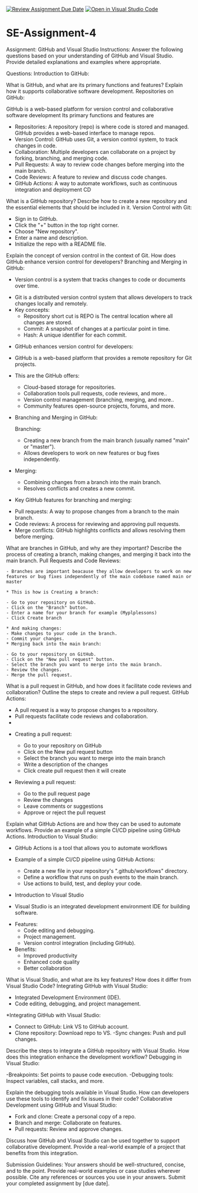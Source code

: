 [![Review Assignment Due Date](https://classroom.github.com/assets/deadline-readme-button-22041afd0340ce965d47ae6ef1cefeee28c7c493a6346c4f15d667ab976d596c.svg)](https://classroom.github.com/a/GvXCZgfk)
[![Open in Visual Studio Code](https://classroom.github.com/assets/open-in-vscode-2e0aaae1b6195c2367325f4f02e2d04e9abb55f0b24a779b69b11b9e10269abc.svg)](https://classroom.github.com/online_ide?assignment_repo_id=15341102&assignment_repo_type=AssignmentRepo)
# SE-Assignment-4
Assignment: GitHub and Visual Studio
Instructions:
Answer the following questions based on your understanding of GitHub and Visual Studio. Provide detailed explanations and examples where appropriate.

Questions:
Introduction to GitHub:

What is GitHub, and what are its primary functions and features? Explain how it supports collaborative software development.
Repositories on GitHub:

GitHub is a web-based platform for version control and collaborative software development Its primary functions and features are

- Repositories: A repository (repo) is where code is stored and managed. GitHub provides a web-based interface to manage repos.
- Version Control: GitHub uses Git, a version control system, to track changes in code.
- Collaboration: Multiple developers can collaborate on a project by forking, branching, and merging code.
- Pull Requests: A way to review code changes before merging into the main branch.
- Code Reviews: A feature to review and discuss code changes.
- GitHub Actions: A way to automate workflows, such as continuous integration and deployment CD



What is a GitHub repository? Describe how to create a new repository and the essential elements that should be included in it.
Version Control with Git:

- Sign in to GitHub.
- Click the "+" button in the top right corner.
- Choose "New repository".
- Enter a name and description.
- Initialize the repo with a README file.



Explain the concept of version control in the context of Git. How does GitHub enhance version control for developers?
Branching and Merging in GitHub:

* Version control is a system that tracks changes to code or documents over time.
- Git is a distributed version control system that allows developers to track changes locally and remotely.
- Key concepts:
    - Repository short cut is REPO is The central location where all changes are stored.
    - Commit: A snapshot of changes at a particular point in time.
    - Hash: A unique identifier for each commit.

* GitHub enhances version control for developers:

- GitHub is a web-based platform that provides a remote repository for Git projects.
  
* This are the GitHub offers:
    - Cloud-based storage for repositories.
    - Collaboration tools pull requests, code reviews, and more..
    - Version control management (branching, merging, and more..
    - Community features open-source projects, forums, and more.

 * Branching and Merging in GitHub:

    Branching:
    - Creating a new branch from the main branch (usually named "main" or "master").
    - Allows developers to work on new features or bug fixes independently.
  * Merging:
    - Combining changes from a branch into the main branch.
    - Resolves conflicts and creates a new commit.
      
  * Key GitHub features for branching and merging:

- Pull requests: A way to propose changes from a branch to the main branch.
- Code reviews: A process for reviewing and approving pull requests.
- Merge conflicts: GitHub highlights conflicts and allows resolving them before merging.


What are branches in GitHub, and why are they important? Describe the process of creating a branch, making changes, and merging it back into the main branch.
Pull Requests and Code Reviews:

    - Branches are important beacause they allow developers to work on new features or bug fixes independently of the main codebase named main or master
    
    * This is how is Creating a branch:
    
    - Go to your repository on GitHub.
    - Click on the "Branch" button.
    - Enter a name for your branch for example (Myplplessons) 
    - Click Create branch
    
    * And making changes:
    - Make changes to your code in the branch.
    - Commit your changes.
    * Merging back into the main branch:
    
    - Go to your repository on GitHub.
    - Click on the "New pull request" button.
    - Select the branch you want to merge into the main branch.
    - Review the changes.
    - Merge the pull request.


What is a pull request in GitHub, and how does it facilitate code reviews and collaboration? Outline the steps to create and review a pull request.
GitHub Actions:

- A pull request is a way to propose changes to a repository.
- Pull requests facilitate code reviews and collaboration.
- 
 * Creating a pull request:
    - Go to your repository on GitHub
    - Click on the New pull request button
    - Select the branch you want to merge into the main branch
    - Write a description of the changes
    - Click create pull request then it will create
  * Reviewing a pull request:
  
    - Go to the pull request page
    - Review the changes
    - Leave comments or suggestions
    - Approve or reject the pull request


Explain what GitHub Actions are and how they can be used to automate workflows. Provide an example of a simple CI/CD pipeline using GitHub Actions.
Introduction to Visual Studio:

- GitHub Actions is a tool that allows you to automate workflows
  
* Example of a simple CI/CD pipeline using GitHub Actions:
    - Create a new file in your repository's ".github/workflows" directory.
    - Define a workflow that runs on push events to the main branch.
    - Use actions to build, test, and deploy your code.

 * Introduction to Visual Studio

- Visual Studio is an integrated development environment IDE for building software.
* Features:
    - Code editing and debugging.
    - Project management.
    - Version control integration (including GitHub).
* Benefits:
    - Improved productivity
    - Enhanced code quality
    - Better collaboration


What is Visual Studio, and what are its key features? How does it differ from Visual Studio Code?
Integrating GitHub with Visual Studio:

- Integrated Development Environment (IDE).
- Code editing, debugging, and project management.

*Integrating GitHub with Visual Studio:

- Connect to GitHub: Link VS to GitHub account.
- Clone repository: Download repo to VS.
-Sync changes: Push and pull changes.



Describe the steps to integrate a GitHub repository with Visual Studio. How does this integration enhance the development workflow?
Debugging in Visual Studio:

-Breakpoints: Set points to pause code execution.
-Debugging tools: Inspect variables, call stacks, and more.

Explain the debugging tools available in Visual Studio. How can developers use these tools to identify and fix issues in their code?
Collaborative Development using GitHub and Visual Studio:

- Fork and clone: Create a personal copy of a repo.
- Branch and merge: Collaborate on features.
- Pull requests: Review and approve changes.






Discuss how GitHub and Visual Studio can be used together to support collaborative development. Provide a real-world example of a project that benefits from this integration.


Submission Guidelines:
Your answers should be well-structured, concise, and to the point.
Provide real-world examples or case studies wherever possible.
Cite any references or sources you use in your answers.
Submit your completed assignment by [due date].
